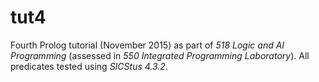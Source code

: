 # tut4

Fourth Prolog tutorial (November 2015) as part of _518 Logic and AI Programming_ (assessed in _550 Integrated Programming Laboratory_). All predicates tested using _SICStus 4.3.2_.
